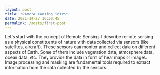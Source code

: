 ```yaml
---
layout: post
title: "Remote sensing intro"
date: 2021-10-27 16:30:45
permalink: /posts/first-post
---
```

Let's start with the concept of Remote Sensing. I describe remote sensing as a physical constituents of nature with data collected via sensors (like satellites, aircraft). These sensors can monitor and collect data on different aspects of Earth. Some of them include vegetation data, atmosphere data, ocean data, etc. They provide the data in form of heat maps or images. Image processing and masking are fundamental tools required to extract information from the data collected by the sensors.
